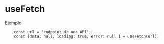 # useFetch 

Ejemplo 
```
    const url = 'endpoint de una API';
    const {data: null, loading: true, error: null } = useFetch(url);
```